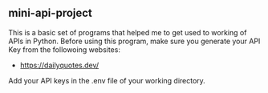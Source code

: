 ## mini-api-project

This is a basic set of programs that helped me to get used to working of APIs in Python.
Before using this program, make sure you generate your API Key from the followoing websites:

*   https://dailyquotes.dev/

Add your API keys in the .env file of your working directory.
